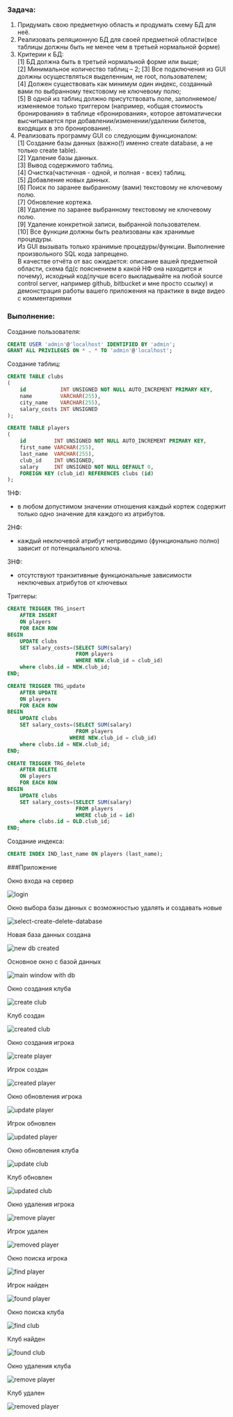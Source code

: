 ### Задача:
1.	Придумать свою предметную область и продумать схему БД для неё.
2.	Реализовать реляционную БД для своей предметной области(все таблицы должны быть не менее чем в третьей нормальной форме)
3.	Критерии к БД:  
[1] 	БД должна быть в третьей нормальной форме или выше;  
[2] 	Минимальное количество таблиц – 2;
[3] 	Все подключения из GUI должны осуществляться выделенным, не root, пользователем;  
[4] 	Должен существовать как минимум один индекс, созданный вами по выбранному текстовому не ключевому полю;  
[5] 	В одной из таблиц должно присутствовать поле, заполняемое/изменяемое только триггером (например, «общая стоимость бронирования» в таблице «бронирования», которое автоматически высчитывается при добавлении/изменении/удалении билетов, входящих в это бронирование). 
4.	Реализовать программу GUI со следующим функционалом:   
[1] 	Создание базы данных (важно(!) именно create database, а не только create table).  
[2] 	Удаление базы данных.  
[3] 	Вывод содержимого таблиц.  
[4] 	Очистка(частичная - одной, и полная - всех) таблиц.  
[5] 	Добавление новых данных.  
[6] 	Поиск по заранее выбранному (вами) текстовому не ключевому полю.  
[7] 	Обновление кортежа.  
[8] 	Удаление по заранее выбранному текстовому не ключевому полю.  
[9] 	Удаление конкретной записи, выбранной пользователем.  
[10] 	Все функции должны быть реализованы как хранимые процедуры.   
Из GUI вызывать только хранимые процедуры/функции. Выполнение произвольного SQL кода запрещено.  
В качестве отчёта от вас ожидается: описание вашей предметной области, схема бд(с пояснением в какой НФ она находится и почему), исходный код(лучше всего выкладывайте на любой source control server, например github, bitbucket и мне просто ссылку) и демонстрация работы вашего приложения на практике в виде видео с комментариями

### Выполнение:

Создание пользователя:

``` SQL
CREATE USER 'admin'@'localhost' IDENTIFIED BY 'admin';
GRANT ALL PRIVILEGES ON * . * TO 'admin'@'localhost';
```

Создание таблиц:

``` SQL
CREATE TABLE clubs
(
    id           INT UNSIGNED NOT NULL AUTO_INCREMENT PRIMARY KEY,
    name         VARCHAR(255),
    city_name    VARCHAR(255),
    salary_costs INT UNSIGNED
);

CREATE TABLE players
(
    id         INT UNSIGNED NOT NULL AUTO_INCREMENT PRIMARY KEY,
    first_name VARCHAR(255),
    last_name  VARCHAR(255),
    club_id    INT UNSIGNED,
    salary     INT UNSIGNED NOT NULL DEFAULT 0,
    FOREIGN KEY (club_id) REFERENCES clubs (id)
);
```

1НФ:
- в любом допустимом значении отношения каждый кортеж содержит только одно значение для каждого из атрибутов.  

2НФ:  
- каждый неключевой атрибут неприводимо (функционально полно) зависит от потенциального ключа.  

3НФ:  
- отсутствуют транзитивные функциональные зависимости неключевых атрибутов от ключевых


Триггеры:

``` SQL
CREATE TRIGGER TRG_insert
    AFTER INSERT
    ON players
    FOR EACH ROW
BEGIN
    UPDATE clubs
    SET salary_costs=(SELECT SUM(salary)
                      FROM players
                      WHERE NEW.club_id = club_id)
    where clubs.id = NEW.club_id;
END;

CREATE TRIGGER TRG_update
    AFTER UPDATE
    ON players
    FOR EACH ROW
BEGIN
    UPDATE clubs
    SET salary_costs=(SELECT SUM(salary)
                      FROM players
                    WHERE NEW.club_id = club_id)
    where clubs.id = NEW.club_id;
END;

CREATE TRIGGER TRG_delete
    AFTER DELETE
    ON players
    FOR EACH ROW
BEGIN
    UPDATE clubs
    SET salary_costs=(SELECT SUM(salary)
                      FROM players
                      WHERE club_id = id)
    where clubs.id = OLD.club_id;
END;
```

Создание индекса: 

```SQL
CREATE INDEX IND_last_name ON players (last_name);
```

###Приложение

Окно входа на сервер

![login](https://github.com/VadMack/DB-labs/blob/main/Lab-2/screenshots/login.jpeg?raw=true)


Окно выбора базы данных с возможностью удалять и создавать новые

![select-create-delete-database](https://github.com/VadMack/DB-labs/blob/main/Lab-2/screenshots/select-create-delete-database.jpeg?raw=true)


Новая база данных создана

![new db created](https://github.com/VadMack/DB-labs/blob/main/Lab-2/screenshots/new%20db%20created.jpeg?raw=true)


Основное окно с базой данных

![main window with db](https://github.com/VadMack/DB-labs/blob/main/Lab-2/screenshots/main%20window%20with%20db.jpeg?raw=true)


Окно создания клуба

![create club](https://github.com/VadMack/DB-labs/blob/main/Lab-2/screenshots/create%20club.jpeg?raw=true)


Клуб создан

![created club](https://github.com/VadMack/DB-labs/blob/main/Lab-2/screenshots/created%20club.jpeg?raw=true)


Окно создания игрока

![create player](https://github.com/VadMack/DB-labs/blob/main/Lab-2/screenshots/create%20player.jpeg?raw=true)


Игрок создан

![created player](https://github.com/VadMack/DB-labs/blob/main/Lab-2/screenshots/created%20player.jpeg?raw=true)


Окно обновления игрока

![update player](https://github.com/VadMack/DB-labs/blob/main/Lab-2/screenshots/update%20player.jpeg?raw=true)


Игрок обновлен

![updated player](https://github.com/VadMack/DB-labs/blob/main/Lab-2/screenshots/updated%20player.jpg?raw=true)


Окно обновления клуба

![update club](https://github.com/VadMack/DB-labs/blob/main/Lab-2/screenshots/update%20club.jpeg?raw=true)


Клуб обновлен

![updated club](https://github.com/VadMack/DB-labs/blob/main/Lab-2/screenshots/updated%20club.jpeg?raw=true)


Окно удаления игрока

![remove player](https://github.com/VadMack/DB-labs/blob/main/Lab-2/screenshots/remove%20player.jpeg?raw=true)


Игрок удален

![removed player](https://github.com/VadMack/DB-labs/blob/main/Lab-2/screenshots/removed%20player.jpeg?raw=true)


Окно поиска игрока

![find player](https://github.com/VadMack/DB-labs/blob/main/Lab-2/screenshots/find%20player.jpeg?raw=true)


Игрок найден

![found player](https://github.com/VadMack/DB-labs/blob/main/Lab-2/screenshots/found%20player.jpeg?raw=true)


Окно поиска клуба

![find club](https://github.com/VadMack/DB-labs/blob/main/Lab-2/screenshots/find%20club.jpeg?raw=true)


Клуб найден

![found club](https://github.com/VadMack/DB-labs/blob/main/Lab-2/screenshots/found%20club.jpeg?raw=true)


Окно удаления клуба

![remove player](https://github.com/VadMack/DB-labs/blob/main/Lab-2/screenshots/remove%20club.jpeg?raw=true)


Клуб удален

![removed player](https://github.com/VadMack/DB-labs/blob/main/Lab-2/screenshots/removed%20club.jpeg?raw=true)
